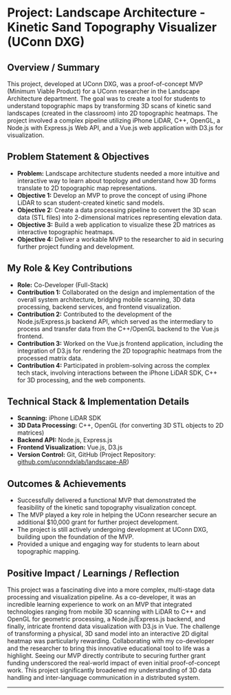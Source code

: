 # Project: Landscape Architecture - Kinetic Sand Topography Visualizer (UConn DXG)

<!-- 
This template helps structure your portfolio information for the AI chatbot.
This is for a specific project completed at UConn Digital Experience Group.
-->

## Overview / Summary

<!-- 
Provide a brief overview of the Landscape Architecture project.
Example: "This project for UConn's Landscape Architecture department involved creating a dynamic web platform for students to showcase their design portfolios. It replaced a manual process with an elegant, easy-to-update digital solution."
-->

This project, developed at UConn DXG, was a proof-of-concept MVP (Minimum Viable Product) for a UConn researcher in the Landscape Architecture department. The goal was to create a tool for students to understand topographic maps by transforming 3D scans of kinetic sand landscapes (created in the classroom) into 2D topographic heatmaps. The project involved a complex pipeline utilizing iPhone LiDAR, C++, OpenGL, a Node.js with Express.js Web API, and a Vue.js web application with D3.js for visualization.

## Problem Statement & Objectives

*   **Problem:** Landscape architecture students needed a more intuitive and interactive way to learn about topology and understand how 3D forms translate to 2D topographic map representations.
*   **Objective 1:** Develop an MVP to prove the concept of using iPhone LiDAR to scan student-created kinetic sand models.
*   **Objective 2:** Create a data processing pipeline to convert the 3D scan data (STL files) into 2-dimensional matrices representing elevation data.
*   **Objective 3:** Build a web application to visualize these 2D matrices as interactive topographic heatmaps.
*   **Objective 4:** Deliver a workable MVP to the researcher to aid in securing further project funding and development.

## My Role & Key Contributions

*   **Role:** Co-Developer (Full-Stack)
*   **Contribution 1:** Collaborated on the design and implementation of the overall system architecture, bridging mobile scanning, 3D data processing, backend services, and frontend visualization.
*   **Contribution 2:** Contributed to the development of the Node.js/Express.js backend API, which served as the intermediary to process and transfer data from the C++/OpenGL backend to the Vue.js frontend.
*   **Contribution 3:** Worked on the Vue.js frontend application, including the integration of D3.js for rendering the 2D topographic heatmaps from the processed matrix data.
*   **Contribution 4:** Participated in problem-solving across the complex tech stack, involving interactions between the iPhone LiDAR SDK, C++ for 3D processing, and the web components.

## Technical Stack & Implementation Details

*   **Scanning:** iPhone LiDAR SDK
*   **3D Data Processing:** C++, OpenGL (for converting 3D STL objects to 2D matrices)
*   **Backend API:** Node.js, Express.js
*   **Frontend Visualization:** Vue.js, D3.js
*   **Version Control:** Git, GitHub (Project Repository: [github.com/uconndxlab/landscape-AR](https://github.com/uconndxlab/landscape-AR))

## Outcomes & Achievements

*   Successfully delivered a functional MVP that demonstrated the feasibility of the kinetic sand topography visualization concept.
*   The MVP played a key role in helping the UConn researcher secure an additional $10,000 grant for further project development.
*   The project is still actively undergoing development at UConn DXG, building upon the foundation of the MVP.
*   Provided a unique and engaging way for students to learn about topographic mapping.

## Positive Impact / Learnings / Reflection

This project was a fascinating dive into a more complex, multi-stage data processing and visualization pipeline. As a co-developer, it was an incredible learning experience to work on an MVP that integrated technologies ranging from mobile 3D scanning with LiDAR to C++ and OpenGL for geometric processing, a Node.js/Express.js backend, and finally, intricate frontend data visualization with D3.js in Vue. The challenge of transforming a physical, 3D sand model into an interactive 2D digital heatmap was particularly rewarding. Collaborating with my co-developer and the researcher to bring this innovative educational tool to life was a highlight. Seeing our MVP directly contribute to securing further grant funding underscored the real-world impact of even initial proof-of-concept work. This project significantly broadened my understanding of 3D data handling and inter-language communication in a distributed system.

--- 